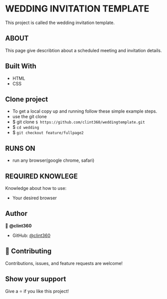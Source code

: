 # WEDDING INVITATION TEMPLATE

This project is called the wedding invitation template.


## ABOUT

This page give describtion about a scheduled meeting and invitation details.

## Built With
- HTML
- CSS

## Clone project

- To get a local copy up and running follow these simple example steps.
- use the git clone
- $ git clone `$ https://github.com/clint360/weddingtemplate.git`
- $ `cd wedding`
- $ `git checkout feature/fullpage2`

## RUNS ON

- run any browser(google chrome, safari)

## REQUIRED KNOWLEGE

Knowledge about how to use:
- Your desired browser


## Author

👤 **@clint360**

- GitHub: [@clint360](https://github.com/clint360/)

## 🤝 Contributing

Contributions, issues, and feature requests are welcome!

## Show your support

Give a ⭐️ if you like this project!
